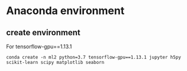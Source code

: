 # Anaconda environment

## create environment
For tensorflow-gpu==1.13.1
```
conda create -n ml2 python=3.7 tensorflow-gpu==1.13.1 jupyter h5py scikit-learn scipy matplotlib seaborn 

```

